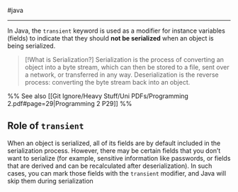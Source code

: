 #java

---


In Java, the `transient` keyword is used as a modifier for instance variables (fields) to indicate that they should **not be serialized** when an object is being serialized.

>[!What is Serialization?]
>Serialization is the process of converting an object into a byte stream, which can then be stored to a file, sent over a network, or transferred in any way. Deserialization is the reverse process: converting the byte stream back into an object.


%% See also  [[Git Ignore/Heavy Stuff/Uni PDFs/Programming 2.pdf#page=29|Programming 2 P29]] %%


## Role of `transient`

When an object is serialized, all of its fields are by default included in the serialization process. However, there may be certain fields that you don’t want to serialize (for example, sensitive information like passwords, or fields that are derived and can be recalculated after deserialization). In such cases, you can mark those fields with the `transient` modifier, and Java will skip them during serialization
